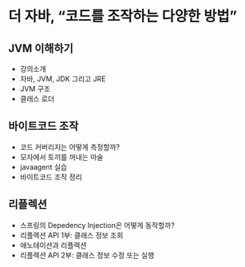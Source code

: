 # 더 자바, “코드를 조작하는 다양한 방법”

## JVM 이해하기

- 강의소개
- 자바, JVM, JDK 그리고 JRE
- JVM 구조
- 클래스 로더

## 바이트코드 조작

- 코드 커버리지는 어떻게 측정할까?
- 모자에서 토끼를 꺼내는 마술
- javaagent 실습
- 바이트코드 조작 정리

## 리플렉션

- 스프링의 Depedency Injection은 어떻게 동작할까?
- 리플렉션 API 1부: 클래스 정보 조회
- 애노테이션과 리플렉션
- 리플렉션 API 2부: 클래스 정보 수정 또는 실행
